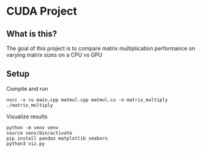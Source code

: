 # CUDA Project

## What is this?

The goal of this project is to compare matrix multiplication performance on varying matrix sizes on a CPU vs GPU

## Setup

Compile and run
```
nvcc -x cu main.cpp matmul.cpp matmul.cu -o matrix_multiply
./matrix_multiply
```

Visualize results
```
python -m venv venv
source venv/bin/activate
pip install pandas matplotlib seaborn
python3 viz.py
```